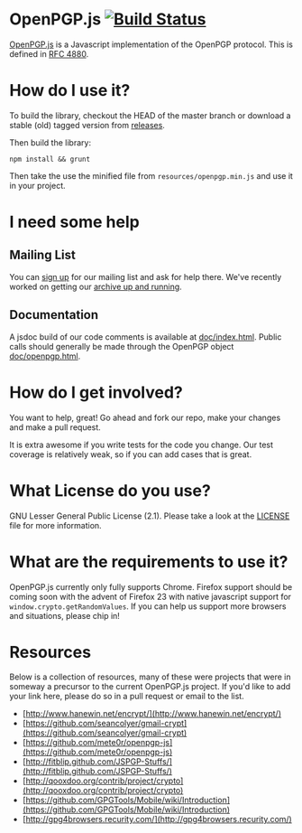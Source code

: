 OpenPGP.js [![Build Status](https://secure.travis-ci.org/openpgpjs/openpgpjs.png?branch=master,v0.1.x)](http://travis-ci.org/openpgpjs/openpgpjs)
==========

[OpenPGP.js](http://openpgpjs.org/) is a Javascript implementation of the OpenPGP protocol. This is defined in [RFC 4880](http://tools.ietf.org/html/rfc4880).

# How do I use it?
To build the library, checkout the HEAD of the master branch or download a stable (old) tagged version from [releases](https://github.com/openpgpjs/openpgpjs/releases).

Then build the library:

    npm install && grunt

Then take the use the minified file from `resources/openpgp.min.js` and use it in your project.

# I need some help
## Mailing List
You can [sign up](http://list.openpgpjs.org/) for our mailing list and ask for help there.  We've recently worked on getting our [archive up and running](http://www.mail-archive.com/list@openpgpjs.org/).

## Documentation
A jsdoc build of our code comments is available at [doc/index.html](doc/index.html). Public calls should generally be made through the OpenPGP object [doc/openpgp.html](doc/openpgp.html).

# How do I get involved?
You want to help, great! Go ahead and fork our repo, make your changes
and make a pull request.

It is extra awesome if you write tests for the code you change. Our test coverage is relatively weak, so if you can add cases that is great.

# What License do you use?
GNU Lesser General Public License (2.1). Please take a look at the [LICENSE](LICENSE) file for more information.

# What are the requirements to use it?
OpenPGP.js currently only fully supports Chrome. Firefox support should be coming soon with the advent of Firefox 23 with native javascript support for `window.crypto.getRandomValues`. If you can help us support more browsers and situations, please chip in!

# Resources
Below is a collection of resources, many of these were projects that were in someway a precursor to the current OpenPGP.js project. If you'd like to add your link here, please do so in a pull request or email to the list.

* [http://www.hanewin.net/encrypt/](http://www.hanewin.net/encrypt/)
* [https://github.com/seancolyer/gmail-crypt](https://github.com/seancolyer/gmail-crypt)
* [https://github.com/mete0r/openpgp-js](https://github.com/mete0r/openpgp-js)
* [http://fitblip.github.com/JSPGP-Stuffs/](http://fitblip.github.com/JSPGP-Stuffs/)
* [http://qooxdoo.org/contrib/project/crypto](http://qooxdoo.org/contrib/project/crypto)
* [https://github.com/GPGTools/Mobile/wiki/Introduction](https://github.com/GPGTools/Mobile/wiki/Introduction)
* [http://gpg4browsers.recurity.com/](http://gpg4browsers.recurity.com/)
